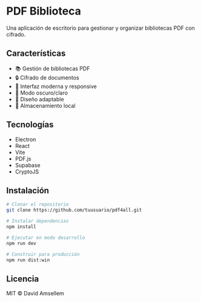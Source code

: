 # PDF Biblioteca

Una aplicación de escritorio para gestionar y organizar bibliotecas PDF con cifrado.

## Características

- 📚 Gestión de bibliotecas PDF
- 🔒 Cifrado de documentos
- 🎨 Interfaz moderna y responsive
- 🌙 Modo oscuro/claro
- 📱 Diseño adaptable
- 💾 Almacenamiento local

## Tecnologías

- Electron
- React
- Vite
- PDF.js
- Supabase
- CryptoJS

## Instalación

```bash
# Clonar el repositorio
git clone https://github.com/tuusuario/pdf4all.git

# Instalar dependencias
npm install

# Ejecutar en modo desarrollo
npm run dev

# Construir para producción
npm run dist:win
```

## Licencia

MIT © David Amsellem